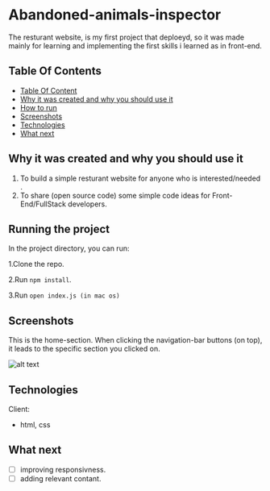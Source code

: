 # Abandoned-animals-inspector

The resturant website, is my first project that deploeyd, so it was made mainly for learning and implementing the first skills i learned as in front-end.

## Table Of Contents <a name="Table"></a>

- [Table Of Content](#Table)
- [Why it was created and why you should use it](#why)
- [How to run](#run)
- [Screenshots](#Screenshots)
- [Technologies](#Technologies)
- [What next](#next)

## Why it was created and why you should use it <a name="why"></a>

1. To build a simple resturant website for anyone who is interested/needed .
2. To share (open source code) some simple code ideas for Front-End/FullStack developers.

## Running the project <a name="run"></a>

In the project directory, you can run:

1.Clone the repo.

2.Run `npm install`.

3.Run `open index.js (in mac os)`

## Screenshots <a name="Screenshots"></a>

This is the home-section. When clicking the navigation-bar buttons (on top), it leads to the specific section you clicked on.

![alt text](https://res.cloudinary.com/dtuhjknnp/image/upload/v1666460599/Screen_Shot_2022-10-22_at_20.41.35_zwgrcg.png)

## Technologies <a name="Technologies"></a>

Client:

- html, css

## What next <a name="next"></a>

- [ ] improving responsivness.
- [ ] adding relevant contant.
